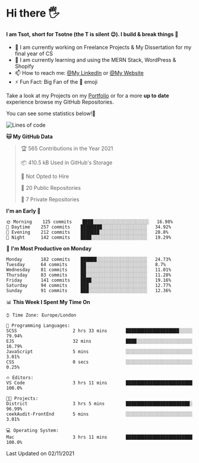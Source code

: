 # Hi there :raised_hand_with_fingers_splayed:
#### I am Tsot, short for Tsotne (the T is silent :wink:). I build & break things :space_invader:
- :telescope: I am currently working on Freelance Projects & My Dissertation for my final year of CS
- :seedling: I am currently learning and using the MERN Stack, WordPress & Shopify
- :mailbox: How to reach me: [@My LinkedIn](https://www.linkedin.com/in/tsotne-gvadzabia/) or [@My Website](https://tsotnegvadzabia.me/contact)
- :zap: Fun Fact: Big Fan of the :space_invader: emoji

Take a look at my Projects on my [Portfolio](https://tsotne.co.uk/) or for a more **up to date** experience browse my GitHub Repositories.

You can see some statistics below!:space_invader:
<!--START_SECTION:waka-->
![Lines of code](https://img.shields.io/badge/From%20Hello%20World%20I%27ve%20Written-3.5%20million%20lines%20of%20code-blue)

**🐱 My GitHub Data** 

> 🏆 565 Contributions in the Year 2021
 > 
> 📦 410.5 kB Used in GitHub's Storage 
 > 
> 🚫 Not Opted to Hire
 > 
> 📜 20 Public Repositories 
 > 
> 🔑 7 Private Repositories  
 > 
**I'm an Early 🐤** 

```text
🌞 Morning    125 commits    ████░░░░░░░░░░░░░░░░░░░░░   16.98% 
🌆 Daytime    257 commits    ████████░░░░░░░░░░░░░░░░░   34.92% 
🌃 Evening    212 commits    ███████░░░░░░░░░░░░░░░░░░   28.8% 
🌙 Night      142 commits    ████░░░░░░░░░░░░░░░░░░░░░   19.29%

```
📅 **I'm Most Productive on Monday** 

```text
Monday       182 commits    ██████░░░░░░░░░░░░░░░░░░░   24.73% 
Tuesday      64 commits     ██░░░░░░░░░░░░░░░░░░░░░░░   8.7% 
Wednesday    81 commits     ██░░░░░░░░░░░░░░░░░░░░░░░   11.01% 
Thursday     83 commits     ██░░░░░░░░░░░░░░░░░░░░░░░   11.28% 
Friday       141 commits    ████░░░░░░░░░░░░░░░░░░░░░   19.16% 
Saturday     94 commits     ███░░░░░░░░░░░░░░░░░░░░░░   12.77% 
Sunday       91 commits     ███░░░░░░░░░░░░░░░░░░░░░░   12.36%

```


📊 **This Week I Spent My Time On** 

```text
⌚︎ Time Zone: Europe/London

💬 Programming Languages: 
SCSS                     2 hrs 33 mins       ████████████████████░░░░░   79.94% 
EJS                      32 mins             ████░░░░░░░░░░░░░░░░░░░░░   16.79% 
JavaScript               5 mins              ░░░░░░░░░░░░░░░░░░░░░░░░░   3.01% 
CSS                      0 secs              ░░░░░░░░░░░░░░░░░░░░░░░░░   0.25%

🔥 Editors: 
VS Code                  3 hrs 11 mins       █████████████████████████   100.0%

🐱‍💻 Projects: 
District                 3 hrs 5 mins        ████████████████████████░   96.99% 
ceekAudit-FrontEnd       5 mins              ░░░░░░░░░░░░░░░░░░░░░░░░░   3.01%

💻 Operating System: 
Mac                      3 hrs 11 mins       █████████████████████████   100.0%

```


 Last Updated on 02/11/2021
<!--END_SECTION:waka-->
